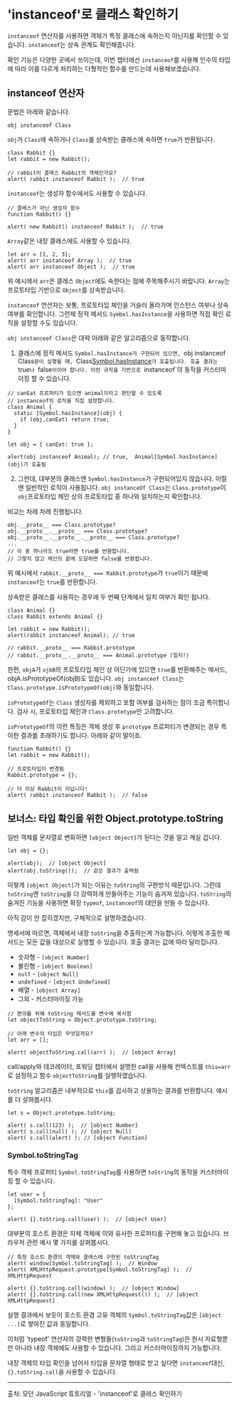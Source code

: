 # 'instanceof'로 클래스 확인하기

`instanceof` 연산자를 사용하면 객체가 특정 클래스에 속하는지 아닌지를 확인할 수 있습니다. `instanceof`는 상속 관계도 확인해줍니다.   
   
확인 기능은 다양한 곳에서 쓰이는데, 이번 챕터에선 `instanceof`를 사용해 인수의 타입에 따라 이를 다르게 처리하는 다형적인 함수를 만드는데 사용해보겠습니다.



## instanceof 연산자

문법은 아래와 같습니다.
```
obj instanceof Class
```
`obj`가 `Class`에 속하거나 `Class`를 상속받는 클래스에 속하면 `true`가 반환됩니다.   
```
class Rabbit {}
let rabbit = new Rabbit();

// rabbit이 클래스 Rabbit의 객체인가요?
alert( rabbit instanceof Rabbit );  // true
```
`instanceof`는 생성자 함수에서도 사용할 수 있습니다.
```
// 클래스가 아닌 생성자 함수
function Rabbit() {}

alert( new Rabbit() instanceof Rabbit );  // true
```
`Array`같은 내장 클래스에도 사용할 수 있습니다.
```
let arr = [1, 2, 3];
alert( arr instanceof Array );  // true
alert( arr instanceof Object );  // true
```
위 예시에서 `arr`은 클래스 `Object`에도 속한다는 점에 주목해주시기 바랍니다. `Array`는 프로토타입 기반으로 `Object`를 상속받습니다.   
   
`instanceof` 연산자는 보통, 프로토타입 체인을 거슬러 올라가며 인스턴스 여부나 상속 여부를 확인합니다. 그런제 정적 메서드 `Symbol.hasInstance`을 사용하면 직접 확인 로직을 설정할 수도 있습니다.   
   
`obj instanceof Class`은 대략 아래와 같은 알고리즘으로 동작합니다.

1. 클래스에 정적 메서드 `Symbol.hasInstance가 구현되어 있으면, `obj instanceof Class`문이 실행될 때, `Class[Symbol.hasInstance](obj)`가 호출됩니다. 호출 결과는 `true`나 `false`이어야 합니다. 이런 규칙을 기반으로 `instanceof`의 동작을 커스터마이징 할 수 있습니다.   
   
```
// canEat 프로퍼티가 있으면 animal이라고 판단할 수 있도록
// instanceof의 로직을 직접 설정합니다.
class Animal {
  static [Symbol.hasInstance](obj) {
    if (obj.canEat) return true;
  }
}

let obj = { canEat: true };

alert(obj instanceof Animal); // true,  Animal[Symbol.hasInstance](obj)가 호출됨
```

2. 그런데, 대부분의 클래스엔 `Symbol.hasInstance`가 구현되어있지 않습니다. 이럴 땐 일반적인 로직이 사용됩니다. `obj instanceOf Class`는 `Class.prototype`이 `obj`프로토타입 체인 상의 프로토타입 중 하나와 일치하는지 확인합니다.   
   
비교는 차례 차레 진행됩니다.   
```
obj.__proto__ === Class.prototype?
obj.__proto__.__proto__ === Class.prototype?
obj.__proto__.__proto__.__proto__ === Class.prototype?
...
// 이 중 하나라도 true라면 true를 반환합니다.
// 그렇지 않고 체인의 끝에 도달하면 false를 반환합니다.
```
위 예시에서 `rabbit.__proto__ === Rabbit.prototype`가 `true`이기 때문에 `instanceof`는 `true`를 반환합니다.   
   
상속받은 클래스를 사용하는 경우에 두 번째 단계에서 일치 여부가 확인 됩니다.
```
class Animal {}
class Rabbit extends Animal {}

let rabbit = new Rabbit();
alert(rabbit instanceof Animal); // true

// rabbit.__proto__ === Rabbit.prototype
// rabbit.__proto__.__proto__ === Animal.prototype (일치!)
```
한편, `objA`가 `ojbB`의 프로토타입 체인 상 어딘가에 있으면 `true`를 반환해주는 메서드, objA.isPrototypeOf(objB)도 있습니다. `obj instanceof Class`는 `Class.prototype.isPrototypeOf(obj)`와 동일합니다.   
   
`isPrototypeOf`는 `Class` 생성자를 제외하고 포함 여부를 검사하는 점이 조금 특이합니다. 검사 시, 프로토타입 체인과 `Class.prototype`만 고려합니다.   
   
`isPrototypeOf`의 이런 특징은 객체 생성 후 `prototype` 프로퍼티가 변경되는 경우 특이한 결과를 초래하기도 합니다. 아래와 같이 말이죠.
```
function Rabbit() {}
let rabbit = new Rabbit();

// 프로토타입이 변경됨
Rabbit.prototype = {};

// 더 이상 Rabbit이 아닙니다!
alert( rabbit instanceof Rabbit );  // false
```



## 보너스: 타입 확인을 위한 Object.prototype.toString

일반 객체를 문자열로 변화하면 `[object Object]`가 된다는 것을 알고 계실 겁니다.
```
let obj = {};

alert(obj);  // [object Object]
alert(obj.toString());  // 같은 결과가 출력됨
```
이렇게 `[object Object]`가 되는 이유는 `toString`의 구현방식 때문입니다. 그런데 `toString`엔 `toString`을 더 강력하게 만들어주는 기능이 숨겨져 있습니다. `toString`의 숨겨진 기능을 사용하면 확장 `typeof`, `instanceof`의 대안을 만들 수 있습니다.   
   
아직 감이 안 잡히겠지만, 구체적으로 설명하겠습니다.   
   
명세서에 따르면, 객체에서 내장 `toString`을 추출하는게 가능합니다. 이렇게 추출한 메서드는 모든 값을 대상으로 실행할 수 있습니다. 호출 결과는 값에 따라 달라집니다.   
   
- 숫자형 - `[object Number]`
- 불린형 - `[object Boolean]`
- `null` - `[object Null]`
- `undefined` - `[object Undefined]`
- 배열 - `[object Array]`
- 그외 - 커스터마이징 가능

```
// 편의를 위해 toString 메서드를 변수에 복사함
let objectToString = Object.prototype.toString;

// 아래 변수의 타입은 무엇일까요?
let arr = [];

alert( objectToString.call(arr) );  // [object Array]
```

call/apply와 데코레이터, 포워딩 챕터에서 설명한 call을 사용해 컨텍스트를 `this=arr`로 설정하고 함수 `objectToString`를 실행하였습니다.   
   
`toString` 알고리즘은 내부적으로 `this`를 검사하고 상용하는 결과를 반환합니다. 예시를 더 살펴봅시다.

```
let s = Object.prototype.toString;

alert( s.call(123) );  // [object Number]
alert( s.call(null) ); // [object Null]
alert( s.call(alert) ); // [object Function]
```

### Symbol.toStringTag

특수 객체 프로퍼티 `Symbol.toStringTag`를 사용하면 `toString`의 동작을 커스터마이징 할 수 있습니다.   
   
```
let user = {
  [Symbol.toStringTag]: "User"
};

alert( {}.toString.call(user) );  // [object User]
```

대부분의 호스트 환경은 자체 객체에 이와 유사한 프로퍼티를 구현해 놓고 있습니다. 브라우저 관련 예시 몇 가지를 살펴봅시다.   
   
```
// 특정 호스트 환경의 객체와 클래스에 구현된 toStringTag
alert( window[Symbol.toStringTag] );  // Window
alert( XMLHttpRequest.prototype[Symbol.toStringTag] );  // XMLHttpRequest

alert( {}.toString.call(window) );  // [object Window]
alert( {}.toString.call(new XMLHttpRequest()) );  // [object XMLHttpRequest]
```
   
실행 결과에서 보듯이 호스트 환경 고유 객체의 `Symbol.toStringTag`값은 `[object ...]`로 쌓여진 값과 동일합니다.   
   
이처럼 'typeof' 연산자의 강력한 변형들(`toString`과 `toStringTag`)은 원시 자료형뿐만 아니라 내장 객체에도 사용할 수 있습니다. 그리고 커스터마이징까지 가능합니다.   
   
내장 객체의 타입 확인을 넘어서 타입을 문자열 형태로 받고 싶다면 `instanceof`대신, `{}.toString.call`을 사용할 수 있습니다.



---
출처: 모던 JavaScript 튜토리얼 - 'instanceof'로 클래스 확인하기
